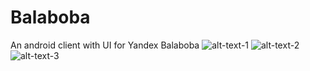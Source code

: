 # Balaboba
An android client with UI for Yandex Balaboba
![alt-text-1]("https://raw.githubusercontent.com/Deathopex/Balaboba/main/app.png") 
![alt-text-2]("https://raw.githubusercontent.com/Deathopex/Balaboba/main/app-gen.png") 
![alt-text-3]("https://raw.githubusercontent.com/Deathopex/Balaboba/main/app-share.png")



